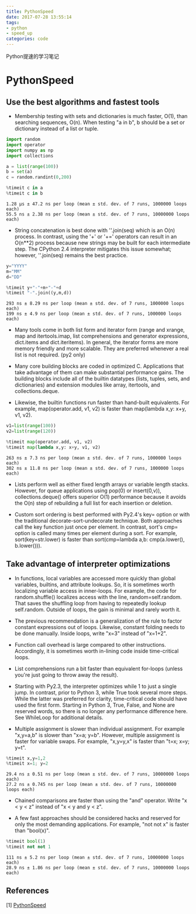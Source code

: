 ```yaml
---
title: PythonSpeed
date: 2017-07-28 13:55:14
tags:
- python
- speed_up
categories: code
---
```

Python提速的学习笔记
<!-- more -->

# PythonSpeed

## Use the best algorithms and fastest tools

- Membership testing with sets and dictionaries is much faster, O(1), than searching sequences, O(n). When testing "a in b", b should be a set or dictionary instead of a list or tuple.


```python
import random
import operator
import numpy as np
import collections
```


```python
a = list(range(100))
b = set(a)
c = random.randint(0,200)
```


```python
%timeit c in a
%timeit c in b
```

    1.28 µs ± 47.2 ns per loop (mean ± std. dev. of 7 runs, 1000000 loops each)
    55.5 ns ± 2.38 ns per loop (mean ± std. dev. of 7 runs, 10000000 loops each)


- String concatenation is best done with ''.join(seq) which is an O(n) process. In contrast, using the '+' or '+=' operators can result in an O(n**2) process because new strings may be built for each intermediate step. The CPython 2.4 interpreter mitigates this issue somewhat; however, ''.join(seq) remains the best practice.


```python
y="YYYY"
m="MM"
d="DD"
```


```python
%timeit y+"-"+m+"-"+d
%timeit "-".join((y,m,d))
```

    293 ns ± 8.29 ns per loop (mean ± std. dev. of 7 runs, 1000000 loops each)
    199 ns ± 4.9 ns per loop (mean ± std. dev. of 7 runs, 1000000 loops each)


- Many tools come in both list form and iterator form (range and xrange, map and itertools.imap, list comprehensions and generator expressions, dict.items and dict.iteritems). In general, the iterator forms are more memory friendly and more scalable. They are preferred whenever a real list is not required. 
(py2 only)

- Many core building blocks are coded in optimized C. Applications that take advantage of them can make substantial performance gains. The building blocks include all of the builtin datatypes (lists, tuples, sets, and dictionaries) and extension modules like array, itertools, and collections.deque.

- Likewise, the builtin functions run faster than hand-built equivalents. For example, map(operator.add, v1, v2) is faster than map(lambda x,y: x+y, v1, v2).


```python
v1=list(range(100))
v2=list(range(120))
```


```python
%timeit map(operator.add, v1, v2)
%timeit map(lambda x,y: x+y, v1, v2)
```

    263 ns ± 7.3 ns per loop (mean ± std. dev. of 7 runs, 1000000 loops each)
    302 ns ± 11.8 ns per loop (mean ± std. dev. of 7 runs, 1000000 loops each)


- Lists perform well as either fixed length arrays or variable length stacks. However, for queue applications using pop(0) or insert(0,v)), collections.deque() offers superior O(1) performance because it avoids the O(n) step of rebuilding a full list for each insertion or deletion.

- Custom sort ordering is best performed with Py2.4's key= option or with the traditional decorate-sort-undecorate technique. Both approaches call the key function just once per element. In contrast, sort's cmp= option is called many times per element during a sort. For example, sort(key=str.lower) is faster than sort(cmp=lambda a,b: cmp(a.lower(), b.lower())).

## Take advantage of interpreter optimizations

- In functions, local variables are accessed more quickly than global variables, builtins, and attribute lookups. So, it is sometimes worth localizing variable access in inner-loops. For example, the code for random.shuffle() localizes access with the line, random=self.random. That saves the shuffling loop from having to repeatedly lookup self.random. Outside of loops, the gain is minimal and rarely worth it.

- The previous recommendation is a generalization of the rule to factor constant expressions out of loops. Likewise, constant folding needs to be done manually. Inside loops, write "x=3" instead of "x=1+2".

- Function call overhead is large compared to other instructions. Accordingly, it is sometimes worth in-lining code inside time-critical loops.

- List comprehensions run a bit faster than equivalent for-loops (unless you're just going to throw away the result).

- Starting with Py2.3, the interpreter optimizes while 1 to just a single jump. In contrast, prior to Python 3, while True took several more steps. While the latter was preferred for clarity, time-critical code should have used the first form. Starting in Python 3, True, False, and None are reserved words, so there is no longer any performance difference here. See WhileLoop for additional details.

- Multiple assignment is slower than individual assignment. For example "x,y=a,b" is slower than "x=a; y=b". However, multiple assignment is faster for variable swaps. For example, "x,y=y,x" is faster than "t=x; x=y; y=t".


```python
%timeit x,y=1,2
%timeit x=1; y=2
```

    29.4 ns ± 0.51 ns per loop (mean ± std. dev. of 7 runs, 10000000 loops each)
    27.2 ns ± 0.745 ns per loop (mean ± std. dev. of 7 runs, 10000000 loops each)


- Chained comparisons are faster than using the "and" operator. Write "x < y < z" instead of "x < y and y < z".

- A few fast approaches should be considered hacks and reserved for only the most demanding applications. For example, "not not x" is faster than "bool(x)".


```python
%timeit bool(1)
%timeit not not 1
```

    111 ns ± 5.2 ns per loop (mean ± std. dev. of 7 runs, 10000000 loops each)
    28.9 ns ± 1.86 ns per loop (mean ± std. dev. of 7 runs, 10000000 loops each)


## References

[1] [PythonSpeed](https://wiki.python.org/moin/PythonSpeed)
